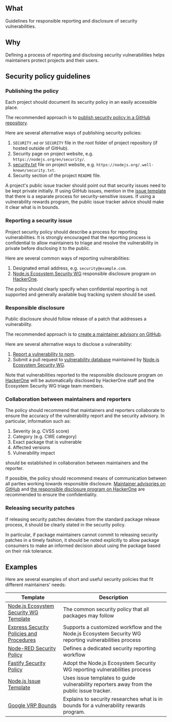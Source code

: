 ## What

Guidelines for responsible reporting and disclosure of security vulnerabilities.

## Why

Defining a process of reporting and disclosing security vulnerabilities helps maintainers protect projects and their users.

## Security policy guidelines

### Publishing the policy

Each project should document its security policy in an easily accessible place.

The recommended approach is to [publish security policy in a GitHub repository](https://help.github.com/en/github/managing-security-vulnerabilities/adding-a-security-policy-to-your-repository).

Here are several alternative ways of publishing security policies:

1. `SECURITY.md` or `SECURITY` file in the root folder of project repository (if hosted outside of GitHub).
1. Security page on project website, e.g. `https://nodejs.org/en/security/`.
1. [security.txt](https://securitytxt.org/) file on project website, e.g. `https://nodejs.org/.well-known/security.txt`.
1. Security section of the project `README` file.

A project's public issue tracker should point out that security issues need to be kept private initially.
If using GitHub issues, mention in the [issue template](https://help.github.com/en/github/building-a-strong-community/configuring-issue-templates-for-your-repository#creating-issue-templates)
that there is a separate process for security-sensitive issues.  If using a vulnerability rewards program,
the public issue tracker advice should make it clear what is in bounds.

### Reporting a security issue

Project security policy should describe a process for reporting vulnerabilities. It is strongly encouraged that the reporting process is confidential to allow maintainers to triage and resolve the vulnerability in private before disclosing it to the public.

Here are several common ways of reporting vulnerabilities:

1. Designated email address, e.g. `security@example.com`.
1. [Node.js Ecosystem Security WG](https://github.com/nodejs/security-wg) responsible disclosure program on [HackerOne](https://hackerone.com/nodejs-ecosystem).

The policy should clearly specify when confidential reporting is not supported and generally available bug tracking system should be used.

### Responsible disclosure

Public disclosure should follow release of a patch that addresses a vulnerability.

The recommended approach is to [create a maintainer advisory on GitHub](https://help.github.com/en/github/managing-security-vulnerabilities/creating-a-maintainer-security-advisory).

Here are several alternative ways to disclose a vulnerability:

1. [Report a vulnerability to npm](https://docs.npmjs.com/reporting-malware-in-an-npm-package).
1. Submit a pull request to [vulnerability database](https://github.com/nodejs/security-wg/blob/master/processes/vuln_db.md) maintained by [Node.js Ecosystem Security WG](https://github.com/nodejs/security-wg).

Note that vulnerabilities reported to the responsible disclosure program on [HackerOne](https://hackerone.com/nodejs-ecosystem) will be automatically disclosed by HackerOne staff and the Ecosystem Security WG triage team members.

### Collaboration between maintainers and reporters

The policy should recommend that maintainers and reporters collaborate to ensure the accuracy of the vulnerability report and the security advisory. In particular, information such as: 

1. Severity (e.g. CVSS score)
1. Category (e.g. CWE category)
1. Exact package that is vulnerable
1. Affected versions
1. Vulnerability impact

should be established in collaboration between maintainers and the reporter.

If possible, the policy should recommend means of communication between all parties working towards responsible disclosure. [Maintainer advisories on GitHub](https://help.github.com/en/github/managing-security-vulnerabilities/creating-a-maintainer-security-advisory) and [the responsible disclosure program on HackerOne](https://hackerone.com/nodejs-ecosystem) are recommended to ensure the confidentiality.

### Releasing security patches

If releasing security patches deviates from the standard package release process, it should be clearly stated in the security policy.

In particular, if package maintainers cannot commit to releasing security patches in a timely fashion, it should be noted explicitly to allow package consumers to make an informed decision about using the package based on their risk tolerance.

## Examples

Here are several examples of short and useful security policies that fit different maintainers' needs:

| Template | Description |
| -------- | ----------- |
| [Node.js Ecosystem Security WG Template](https://github.com/nodejs/security-wg/blob/master/processes/responsible_disclosure_template.md) | The common security policy that all packages may follow |
| [Express Security Policies and Procedures](https://github.com/expressjs/express/security/policy) | Supports a customized workflow and the Node.js Ecosystem Security WG reporting vulnerabilities process |
| [Node-RED Security Policy](https://github.com/node-red/node-red/security/policy) | Defines a dedicated security reporting workflow |
| [Fastify Security Policy](https://github.com/fastify/fastify/blob/master/SECURITY.md) | Adopt the Node.js Ecosystem Security WG reporting vulnerabilities process |
| [Node.js Issue Template](https://github.com/nodejs/node/issues/new/choose) | Uses issue templates to guide vulnerability reporters away from the public issue tracker. |
| [Google VRP Bounds](https://www.google.com/about/appsecurity/reward-program/#vulns) | Explains to security researches what is in bounds for a vulnerability rewards program. |
